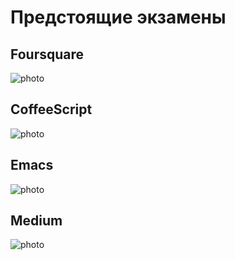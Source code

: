 # Предстоящие экзамены

## Foursquare
![photo](Hacks-and-Tips/img/bages/Foursquare.svg)

## CoffeeScript
![photo](Hacks-and-Tips/img/bages/Coffee.svg)

## Emacs
![photo](Hacks-and-Tips/img/bages/Emacs.svg)

## Medium
![photo](Hacks-and-Tips/img/bages/Medium.svg)
